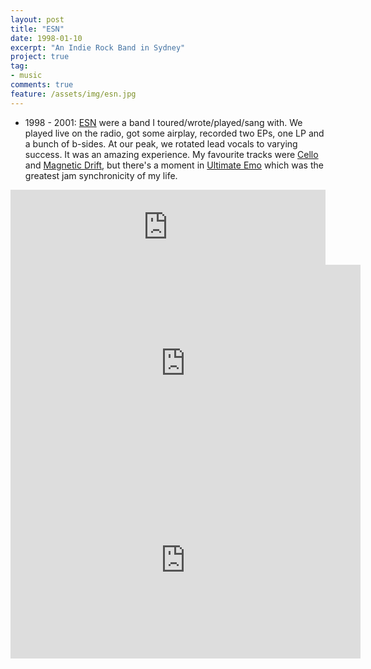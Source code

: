 ```yaml
---
layout: post
title: "ESN"
date: 1998-01-10
excerpt: "An Indie Rock Band in Sydney"
project: true
tag:
- music
comments: true
feature: /assets/img/esn.jpg
---
```


* 1998 - 2001: [ESN](https://educationallysubnormal.bandcamp.com) were a band I toured/wrote/played/sang with. We played live on the radio, got some airplay, recorded two EPs, one LP and a bunch of b-sides. At our peak, we rotated lead vocals to varying success. It was an amazing experience. My favourite tracks were [Cello](https://educationallysubnormal.bandcamp.com/track/c-e-l-l-o) and [Magnetic Drift](https://educationallysubnormal.bandcamp.com/track/magnetic-drift), but there's a moment in [Ultimate Emo](https://educationallysubnormal.bandcamp.com/track/ultimate-emo-alexandria-demo) which was the greatest jam synchronicity of my life.

<iframe style="border: 0; width: 100%; height: 120px;" src="https://bandcamp.com/EmbeddedPlayer/album=3024741345/size=large/bgcol=ffffff/linkcol=0687f5/tracklist=false/artwork=small/track=2800685454/transparent=true/" seamless><a href="http://educationallysubnormal.bandcamp.com/album/actual-size">Actual Size by ESN</a></iframe>

<iframe width="560" height="315" src="https://www.youtube.com/embed/videoseries?list=PL4Ymrj3fqCfkkVj5ycaluxEb522gq7Vf6" frameborder="0" allow="autoplay; encrypted-media" allowfullscreen></iframe>

<iframe width="560" height="315" src="https://www.youtube.com/embed/wVpv1qpyCSo" title="YouTube video player" frameborder="0" allow="accelerometer; autoplay; clipboard-write; encrypted-media; gyroscope; picture-in-picture" allowfullscreen></iframe>
